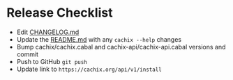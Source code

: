 # Release Checklist

- Edit [CHANGELOG.md](./CHANGELOG.md)
- Update the [README.md](./README.md) with any `cachix --help` changes
- Bump cachix/cachix.cabal and cachix-api/cachix-api.cabal versions and commit
- Push to GitHub `git push`
- Update link to `https://cachix.org/api/v1/install`
